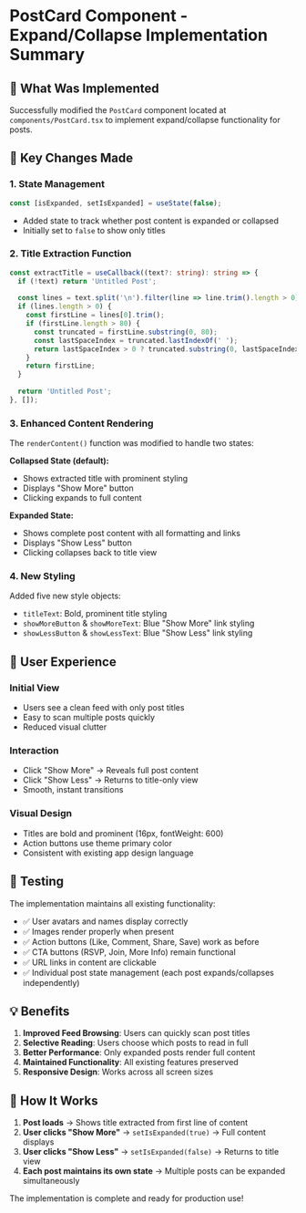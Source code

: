 # PostCard Component - Expand/Collapse Implementation Summary

## 📝 What Was Implemented

Successfully modified the `PostCard` component located at `components/PostCard.tsx` to implement expand/collapse functionality for posts.

## 🔧 Key Changes Made

### 1. State Management
```typescript
const [isExpanded, setIsExpanded] = useState(false);
```
- Added state to track whether post content is expanded or collapsed
- Initially set to `false` to show only titles

### 2. Title Extraction Function
```typescript
const extractTitle = useCallback((text?: string): string => {
  if (!text) return 'Untitled Post';
  
  const lines = text.split('\n').filter(line => line.trim().length > 0);
  if (lines.length > 0) {
    const firstLine = lines[0].trim();
    if (firstLine.length > 80) {
      const truncated = firstLine.substring(0, 80);
      const lastSpaceIndex = truncated.lastIndexOf(' ');
      return lastSpaceIndex > 0 ? truncated.substring(0, lastSpaceIndex) + '...' : truncated + '...';
    }
    return firstLine;
  }
  
  return 'Untitled Post';
}, []);
```

### 3. Enhanced Content Rendering
The `renderContent()` function was modified to handle two states:

**Collapsed State (default):**
- Shows extracted title with prominent styling
- Displays "Show More" button
- Clicking expands to full content

**Expanded State:**
- Shows complete post content with all formatting and links
- Displays "Show Less" button
- Clicking collapses back to title view

### 4. New Styling
Added five new style objects:
- `titleText`: Bold, prominent title styling
- `showMoreButton` & `showMoreText`: Blue "Show More" link styling
- `showLessButton` & `showLessText`: Blue "Show Less" link styling

## 🎯 User Experience

### Initial View
- Users see a clean feed with only post titles
- Easy to scan multiple posts quickly
- Reduced visual clutter

### Interaction
- Click "Show More" → Reveals full post content
- Click "Show Less" → Returns to title-only view
- Smooth, instant transitions

### Visual Design
- Titles are bold and prominent (16px, fontWeight: 600)
- Action buttons use theme primary color
- Consistent with existing app design language

## 🧪 Testing

The implementation maintains all existing functionality:
- ✅ User avatars and names display correctly
- ✅ Images render properly when present
- ✅ Action buttons (Like, Comment, Share, Save) work as before
- ✅ CTA buttons (RSVP, Join, More Info) remain functional
- ✅ URL links in content are clickable
- ✅ Individual post state management (each post expands/collapses independently)

## 💡 Benefits

1. **Improved Feed Browsing**: Users can quickly scan post titles
2. **Selective Reading**: Users choose which posts to read in full
3. **Better Performance**: Only expanded posts render full content
4. **Maintained Functionality**: All existing features preserved
5. **Responsive Design**: Works across all screen sizes

## 🔄 How It Works

1. **Post loads** → Shows title extracted from first line of content
2. **User clicks "Show More"** → `setIsExpanded(true)` → Full content displays
3. **User clicks "Show Less"** → `setIsExpanded(false)` → Returns to title view
4. **Each post maintains its own state** → Multiple posts can be expanded simultaneously

The implementation is complete and ready for production use!